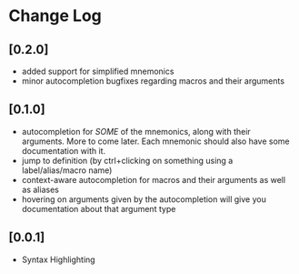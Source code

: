 # Change Log

## [0.2.0]

- added support for simplified mnemonics
- minor autocompletion bugfixes regarding macros and their arguments

## [0.1.0]

- autocompletion for *SOME* of the mnemonics, along with their arguments. More to come later. Each mnemonic should also have some documentation with it.
- jump to definition (by ctrl+clicking on something using a label/alias/macro name)
- context-aware autocompletion for macros and their arguments as well as aliases
- hovering on arguments given by the autocompletion will give you documentation about that argument type

## [0.0.1]

- Syntax Highlighting